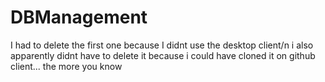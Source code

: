 # DBManagement
I had to delete the first one because I didnt use the desktop client/n
i also apparently didnt have to delete it because i could have cloned it on github client... the more you know
